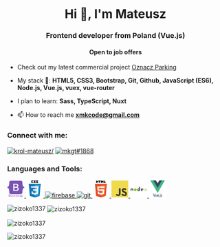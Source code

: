 <h1 align="center">Hi 👋, I'm Mateusz</h1>
<h3 align="center">Frontend developer from Poland (Vue.js)</h3>
<h4 align="center">Open to job offers</h4> 


- Check out my latest commercial project [Oznacz Parking](https://oznaczparking.pl/)

- My stack 🔨: **HTML5, CSS3, Bootstrap, Git, Github, JavaScript (ES6), Node.js, Vue.js, vuex, vue-router**

- I plan to learn: **Sass, TypeScript, Nuxt**

- 📫 How to reach me **xmkcode@gmail.com**

<h3 align="left">Connect with me:</h3>
<p align="left">
<a href="https://linkedin.com/in/krol-mateusz/" target="blank"><img align="center" src="https://raw.githubusercontent.com/rahuldkjain/github-profile-readme-generator/master/src/images/icons/Social/linked-in-alt.svg" alt="krol-mateusz/" height="30" width="40" /></a>
<a href="https://discord.gg/mkgt#1868" target="blank"><img align="center" src="https://raw.githubusercontent.com/rahuldkjain/github-profile-readme-generator/master/src/images/icons/Social/discord.svg" alt="mkgt#1868" height="30" width="40" /></a>
</p>

<h3 align="left">Languages and Tools:</h3>
<p align="left"> <a href="https://getbootstrap.com" target="_blank" rel="noreferrer"> <img src="https://raw.githubusercontent.com/devicons/devicon/master/icons/bootstrap/bootstrap-plain-wordmark.svg" alt="bootstrap" width="40" height="40"/> </a> <a href="https://www.w3schools.com/css/" target="_blank" rel="noreferrer"> <img src="https://raw.githubusercontent.com/devicons/devicon/master/icons/css3/css3-original-wordmark.svg" alt="css3" width="40" height="40"/> </a> <a href="https://firebase.google.com/" target="_blank" rel="noreferrer"> <img src="https://www.vectorlogo.zone/logos/firebase/firebase-icon.svg" alt="firebase" width="40" height="40"/> </a> <a href="https://git-scm.com/" target="_blank" rel="noreferrer"> <img src="https://www.vectorlogo.zone/logos/git-scm/git-scm-icon.svg" alt="git" width="40" height="40"/> </a> <a href="https://www.w3.org/html/" target="_blank" rel="noreferrer"> <img src="https://raw.githubusercontent.com/devicons/devicon/master/icons/html5/html5-original-wordmark.svg" alt="html5" width="40" height="40"/> </a> <a href="https://developer.mozilla.org/en-US/docs/Web/JavaScript" target="_blank" rel="noreferrer"> <img src="https://raw.githubusercontent.com/devicons/devicon/master/icons/javascript/javascript-original.svg" alt="javascript" width="40" height="40"/> </a> <a href="https://nodejs.org" target="_blank" rel="noreferrer"> <img src="https://raw.githubusercontent.com/devicons/devicon/master/icons/nodejs/nodejs-original-wordmark.svg" alt="nodejs" width="40" height="40"/> </a> <a href="https://vuejs.org/" target="_blank" rel="noreferrer"> <img src="https://raw.githubusercontent.com/devicons/devicon/master/icons/vuejs/vuejs-original-wordmark.svg" alt="vuejs" width="40" height="40"/> </a> </p>

<p><img align="left" src="https://github-readme-stats.vercel.app/api/top-langs?username=zizoko1337&show_icons=true&locale=en&layout=compact" alt="zizoko1337" /></p>

<p>&nbsp;<img align="center" src="https://github-readme-stats.vercel.app/api?username=zizoko1337&show_icons=true&locale=en" alt="zizoko1337" /></p>

<p><img align="center" src="https://github-readme-streak-stats.herokuapp.com/?user=zizoko1337&" alt="zizoko1337" /></p>

<p align="left"> <img src="https://komarev.com/ghpvc/?username=zizoko1337&label=Profile%20views&color=0e75b6&style=flat" alt="zizoko1337" /> </p>

